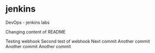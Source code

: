 # jenkins
DevOps - jenkins labs


Changing content of README

Testing webhook
Second test of webhook
Next commit
Another commit
Another commit
Another commit
